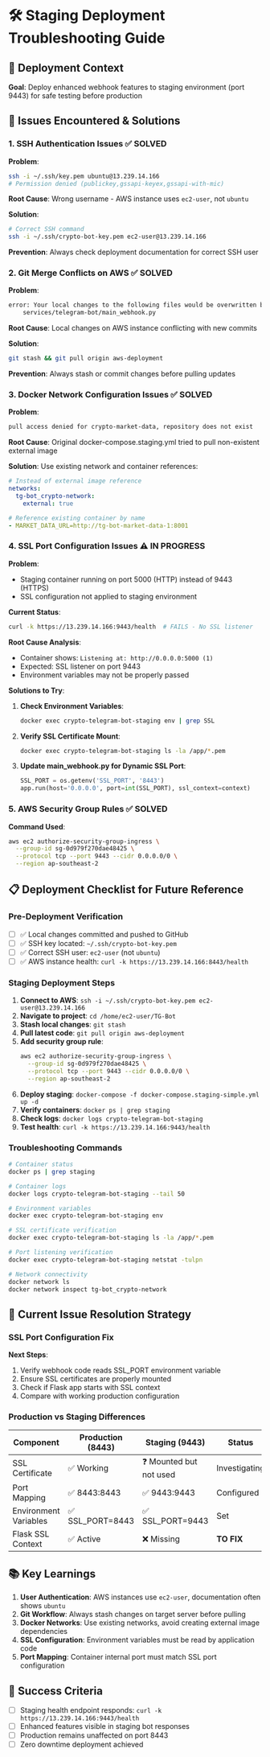 # 🛠️ Staging Deployment Troubleshooting Guide

## 🎯 **Deployment Context**
**Goal**: Deploy enhanced webhook features to staging environment (port 9443) for safe testing before production

## 🚧 **Issues Encountered & Solutions**

### 1. SSH Authentication Issues ✅ SOLVED
**Problem**: 
```bash
ssh -i ~/.ssh/key.pem ubuntu@13.239.14.166
# Permission denied (publickey,gssapi-keyex,gssapi-with-mic)
```

**Root Cause**: Wrong username - AWS instance uses `ec2-user`, not `ubuntu`

**Solution**: 
```bash
# Correct SSH command
ssh -i ~/.ssh/crypto-bot-key.pem ec2-user@13.239.14.166
```

**Prevention**: Always check deployment documentation for correct SSH user

### 2. Git Merge Conflicts on AWS ✅ SOLVED
**Problem**:
```bash
error: Your local changes to the following files would be overwritten by merge:
    services/telegram-bot/main_webhook.py
```

**Root Cause**: Local changes on AWS instance conflicting with new commits

**Solution**:
```bash
git stash && git pull origin aws-deployment
```

**Prevention**: Always stash or commit changes before pulling updates

### 3. Docker Network Configuration Issues ✅ SOLVED
**Problem**:
```bash
pull access denied for crypto-market-data, repository does not exist
```

**Root Cause**: Original docker-compose.staging.yml tried to pull non-existent external image

**Solution**: Use existing network and container references:
```yaml
# Instead of external image reference
networks:
  tg-bot_crypto-network:
    external: true

# Reference existing container by name
- MARKET_DATA_URL=http://tg-bot-market-data-1:8001
```

### 4. SSL Port Configuration Issues ⚠️ IN PROGRESS
**Problem**: 
- Staging container running on port 5000 (HTTP) instead of 9443 (HTTPS)
- SSL configuration not applied to staging environment

**Current Status**: 
```bash
curl -k https://13.239.14.166:9443/health  # FAILS - No SSL listener
```

**Root Cause Analysis**:
- Container shows: `Listening at: http://0.0.0.0:5000 (1)`
- Expected: SSL listener on port 9443
- Environment variables may not be properly passed

**Solutions to Try**:
1. **Check Environment Variables**:
   ```bash
   docker exec crypto-telegram-bot-staging env | grep SSL
   ```

2. **Verify SSL Certificate Mount**:
   ```bash
   docker exec crypto-telegram-bot-staging ls -la /app/*.pem
   ```

3. **Update main_webhook.py for Dynamic SSL Port**:
   ```python
   SSL_PORT = os.getenv('SSL_PORT', '8443')
   app.run(host='0.0.0.0', port=int(SSL_PORT), ssl_context=context)
   ```

### 5. AWS Security Group Rules ✅ SOLVED
**Command Used**:
```bash
aws ec2 authorize-security-group-ingress \
  --group-id sg-0d979f270dae48425 \
  --protocol tcp --port 9443 --cidr 0.0.0.0/0 \
  --region ap-southeast-2
```

## 📋 **Deployment Checklist for Future Reference**

### Pre-Deployment Verification
- [ ] ✅ Local changes committed and pushed to GitHub
- [ ] ✅ SSH key located: `~/.ssh/crypto-bot-key.pem`
- [ ] ✅ Correct SSH user: `ec2-user` (not `ubuntu`)
- [ ] ✅ AWS instance health: `curl -k https://13.239.14.166:8443/health`

### Staging Deployment Steps
1. **Connect to AWS**: `ssh -i ~/.ssh/crypto-bot-key.pem ec2-user@13.239.14.166`
2. **Navigate to project**: `cd /home/ec2-user/TG-Bot`
3. **Stash local changes**: `git stash`
4. **Pull latest code**: `git pull origin aws-deployment`
5. **Add security group rule**: 
   ```bash
   aws ec2 authorize-security-group-ingress \
     --group-id sg-0d979f270dae48425 \
     --protocol tcp --port 9443 --cidr 0.0.0.0/0 \
     --region ap-southeast-2
   ```
6. **Deploy staging**: `docker-compose -f docker-compose.staging-simple.yml up -d`
7. **Verify containers**: `docker ps | grep staging`
8. **Check logs**: `docker logs crypto-telegram-bot-staging`
9. **Test health**: `curl -k https://13.239.14.166:9443/health`

### Troubleshooting Commands
```bash
# Container status
docker ps | grep staging

# Container logs
docker logs crypto-telegram-bot-staging --tail 50

# Environment variables
docker exec crypto-telegram-bot-staging env

# SSL certificate verification
docker exec crypto-telegram-bot-staging ls -la /app/*.pem

# Port listening verification
docker exec crypto-telegram-bot-staging netstat -tulpn

# Network connectivity
docker network ls
docker network inspect tg-bot_crypto-network
```

## 🔧 **Current Issue Resolution Strategy**

### SSL Port Configuration Fix
**Next Steps**:
1. Verify webhook code reads SSL_PORT environment variable
2. Ensure SSL certificates are properly mounted
3. Check if Flask app starts with SSL context
4. Compare with working production configuration

### Production vs Staging Differences
| Component | Production (8443) | Staging (9443) | Status |
|-----------|------------------|----------------|---------|
| SSL Certificate | ✅ Working | ❓ Mounted but not used | Investigating |
| Port Mapping | ✅ 8443:8443 | ✅ 9443:9443 | Configured |
| Environment Variables | ✅ SSL_PORT=8443 | ✅ SSL_PORT=9443 | Set |
| Flask SSL Context | ✅ Active | ❌ Missing | **TO FIX** |

## 📚 **Key Learnings**

1. **User Authentication**: AWS instances use `ec2-user`, documentation often shows `ubuntu`
2. **Git Workflow**: Always stash changes on target server before pulling
3. **Docker Networks**: Use existing networks, avoid creating external image dependencies  
4. **SSL Configuration**: Environment variables must be read by application code
5. **Port Mapping**: Container internal port must match SSL port configuration

## 🎯 **Success Criteria**
- [ ] Staging health endpoint responds: `curl -k https://13.239.14.166:9443/health`
- [ ] Enhanced features visible in staging bot responses
- [ ] Production remains unaffected on port 8443
- [ ] Zero downtime deployment achieved